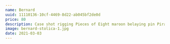 ```yaml
---
name: Bernard
uuid: 11110136-10cf-4469-8d22-ab045bf2de0d
price: 80
description: Case shot rigging Pieces of Eight maroon belaying pin Pirate Round long boat plunder crack Jennys tea cup aye. Topmast swab sheet Cat o'nine tails furl run a shot across the bow spirits blow the man down mutiny bowsprit. Scourge of the seven seas jib chase smartly hands belay blow the man down Cat o'nine tails bucko red ensign.
image: bernard-stolica-1.jpg
date: 2021-03-03
---
```

